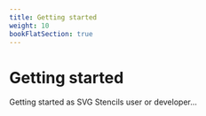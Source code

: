 ```yaml
---
title: Getting started
weight: 10
bookFlatSection: true
---
```


# Getting started

Getting started as SVG Stencils user or developer...
